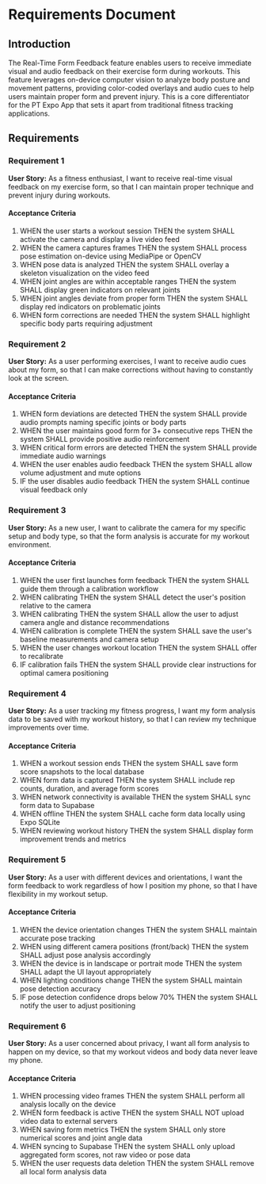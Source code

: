 # Requirements Document

## Introduction

The Real-Time Form Feedback feature enables users to receive immediate visual and audio feedback on their exercise form during workouts. This feature leverages on-device computer vision to analyze body posture and movement patterns, providing color-coded overlays and audio cues to help users maintain proper form and prevent injury. This is a core differentiator for the PT Expo App that sets it apart from traditional fitness tracking applications.

## Requirements

### Requirement 1

**User Story:** As a fitness enthusiast, I want to receive real-time visual feedback on my exercise form, so that I can maintain proper technique and prevent injury during workouts.

#### Acceptance Criteria

1. WHEN the user starts a workout session THEN the system SHALL activate the camera and display a live video feed
2. WHEN the camera captures frames THEN the system SHALL process pose estimation on-device using MediaPipe or OpenCV
3. WHEN pose data is analyzed THEN the system SHALL overlay a skeleton visualization on the video feed
4. WHEN joint angles are within acceptable ranges THEN the system SHALL display green indicators on relevant joints
5. WHEN joint angles deviate from proper form THEN the system SHALL display red indicators on problematic joints
6. WHEN form corrections are needed THEN the system SHALL highlight specific body parts requiring adjustment

### Requirement 2

**User Story:** As a user performing exercises, I want to receive audio cues about my form, so that I can make corrections without having to constantly look at the screen.

#### Acceptance Criteria

1. WHEN form deviations are detected THEN the system SHALL provide audio prompts naming specific joints or body parts
2. WHEN the user maintains good form for 3+ consecutive reps THEN the system SHALL provide positive audio reinforcement
3. WHEN critical form errors are detected THEN the system SHALL provide immediate audio warnings
4. WHEN the user enables audio feedback THEN the system SHALL allow volume adjustment and mute options
5. IF the user disables audio feedback THEN the system SHALL continue visual feedback only

### Requirement 3

**User Story:** As a new user, I want to calibrate the camera for my specific setup and body type, so that the form analysis is accurate for my workout environment.

#### Acceptance Criteria

1. WHEN the user first launches form feedback THEN the system SHALL guide them through a calibration workflow
2. WHEN calibrating THEN the system SHALL detect the user's position relative to the camera
3. WHEN calibrating THEN the system SHALL allow the user to adjust camera angle and distance recommendations
4. WHEN calibration is complete THEN the system SHALL save the user's baseline measurements and camera setup
5. WHEN the user changes workout location THEN the system SHALL offer to recalibrate
6. IF calibration fails THEN the system SHALL provide clear instructions for optimal camera positioning

### Requirement 4

**User Story:** As a user tracking my fitness progress, I want my form analysis data to be saved with my workout history, so that I can review my technique improvements over time.

#### Acceptance Criteria

1. WHEN a workout session ends THEN the system SHALL save form score snapshots to the local database
2. WHEN form data is captured THEN the system SHALL include rep counts, duration, and average form scores
3. WHEN network connectivity is available THEN the system SHALL sync form data to Supabase
4. WHEN offline THEN the system SHALL cache form data locally using Expo SQLite
5. WHEN reviewing workout history THEN the system SHALL display form improvement trends and metrics

### Requirement 5

**User Story:** As a user with different devices and orientations, I want the form feedback to work regardless of how I position my phone, so that I have flexibility in my workout setup.

#### Acceptance Criteria

1. WHEN the device orientation changes THEN the system SHALL maintain accurate pose tracking
2. WHEN using different camera positions (front/back) THEN the system SHALL adjust pose analysis accordingly
3. WHEN the device is in landscape or portrait mode THEN the system SHALL adapt the UI layout appropriately
4. WHEN lighting conditions change THEN the system SHALL maintain pose detection accuracy
5. IF pose detection confidence drops below 70% THEN the system SHALL notify the user to adjust positioning

### Requirement 6

**User Story:** As a user concerned about privacy, I want all form analysis to happen on my device, so that my workout videos and body data never leave my phone.

#### Acceptance Criteria

1. WHEN processing video frames THEN the system SHALL perform all analysis locally on the device
2. WHEN form feedback is active THEN the system SHALL NOT upload video data to external servers
3. WHEN saving form metrics THEN the system SHALL only store numerical scores and joint angle data
4. WHEN syncing to Supabase THEN the system SHALL only upload aggregated form scores, not raw video or pose data
5. WHEN the user requests data deletion THEN the system SHALL remove all local form analysis data
